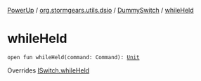 [PowerUp](../../index.md) / [org.stormgears.utils.dsio](../index.md) / [DummySwitch](index.md) / [whileHeld](./while-held.md)

# whileHeld

`open fun whileHeld(command: Command): `[`Unit`](https://kotlinlang.org/api/latest/jvm/stdlib/kotlin/-unit/index.html)

Overrides [ISwitch.whileHeld](../-i-switch/while-held.md)

